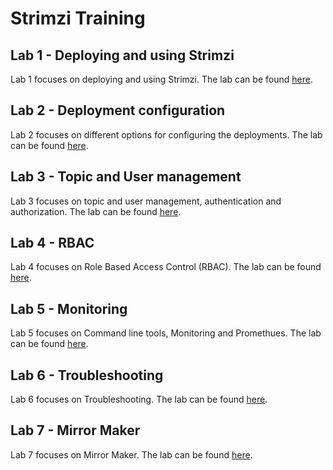 # Strimzi Training

## Lab 1 - Deploying and using Strimzi

Lab 1 focuses on deploying and using Strimzi. The lab can be found [here](./lab-1/).

## Lab 2 - Deployment configuration

Lab 2 focuses on different options for configuring the deployments. The lab can be found [here](./lab-2/).

## Lab 3 - Topic and User management

Lab 3 focuses on topic and user management, authentication and authorization. The lab can be found [here](./lab-3/).

## Lab 4 - RBAC

Lab 4 focuses on Role Based Access Control (RBAC). The lab can be found [here](./lab-4/).

## Lab 5 - Monitoring

Lab 5 focuses on Command line tools, Monitoring and Promethues. The lab can be found [here](./lab-5/).

## Lab 6 - Troubleshooting

Lab 6 focuses on Troubleshooting. The lab can be found [here](./lab-6/).

## Lab 7 - Mirror Maker

Lab 7 focuses on Mirror Maker. The lab can be found [here](./lab-7/).
